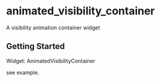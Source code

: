 # animated_visibility_container

A visibility animation container widget 

## Getting Started

Widget: AnimatedVisibilityContainer

see example.
